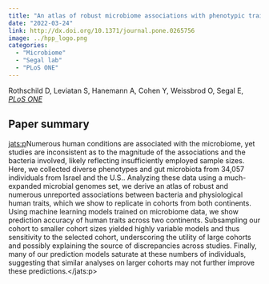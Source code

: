 ```yaml
---
title: "An atlas of robust microbiome associations with phenotypic traits based on large-scale cohorts from two continents"
date: "2022-03-24"
link: http://dx.doi.org/10.1371/journal.pone.0265756
image: ../hpp_logo.png
categories:
  - "Microbiome"
  - "Segal lab"
  - "PLoS ONE"
---
```


Rothschild D, Leviatan S, Hanemann A, Cohen Y, Weissbrod O, Segal E, [*PLoS ONE*](http://dx.doi.org/10.1371/journal.pone.0265756)

## Paper summary

<jats:p>Numerous human conditions are associated with the microbiome, yet studies are inconsistent as to the magnitude of the associations and the bacteria involved, likely reflecting insufficiently employed sample sizes. Here, we collected diverse phenotypes and gut microbiota from 34,057 individuals from Israel and the U.S.. Analyzing these data using a much-expanded microbial genomes set, we derive an atlas of robust and numerous unreported associations between bacteria and physiological human traits, which we show to replicate in cohorts from both continents. Using machine learning models trained on microbiome data, we show prediction accuracy of human traits across two continents. Subsampling our cohort to smaller cohort sizes yielded highly variable models and thus sensitivity to the selected cohort, underscoring the utility of large cohorts and possibly explaining the source of discrepancies across studies. Finally, many of our prediction models saturate at these numbers of individuals, suggesting that similar analyses on larger cohorts may not further improve these predictions.</jats:p>

